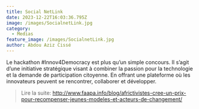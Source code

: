 ```yaml
---
title: Social NetLink
date: 2023-12-22T16:03:36.795Z
image: /images/SocialnetLink.jpg
category:
  - Medias
feature_image: /images/SocialnetLink.jpg
author: Abdou Aziz Cissé
---
```

Le hackathon #Innov4Democracy est plus qu’un simple concours. Il s’agit d’une initiative stratégique visant à combiner la passion pour la technologie et la demande de participation citoyenne. En offrant une plateforme où les innovateurs peuvent se rencontrer, collaborer et développer.

> Lire la suite: http://www.faapa.info/blog/africtivistes-cree-un-prix-pour-recompenser-jeunes-modeles-et-acteurs-de-changement/